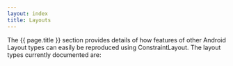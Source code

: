 ```yaml
---
layout: index
title: Layouts
---
```


The {{ page.title }} section provides details of how features of other Android Layout types can easily be reproduced using
ConstraintLayout. The layout types currently documented are:
